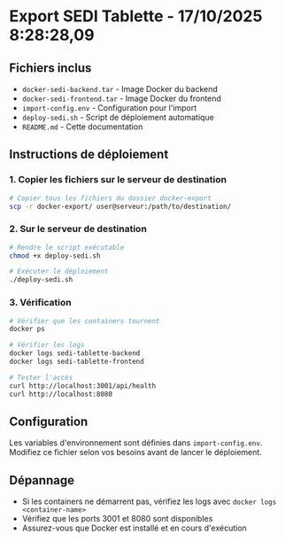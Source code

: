 # Export SEDI Tablette - 17/10/2025  8:28:28,09

## Fichiers inclus

- `docker-sedi-backend.tar` - Image Docker du backend
- `docker-sedi-frontend.tar` - Image Docker du frontend
- `import-config.env` - Configuration pour l'import
- `deploy-sedi.sh` - Script de déploiement automatique
- `README.md` - Cette documentation

## Instructions de déploiement

### 1. Copier les fichiers sur le serveur de destination

```bash
# Copier tous les fichiers du dossier docker-export
scp -r docker-export/ user@serveur:/path/to/destination/
```

### 2. Sur le serveur de destination

```bash
# Rendre le script exécutable
chmod +x deploy-sedi.sh

# Exécuter le déploiement
./deploy-sedi.sh
```

### 3. Vérification

```bash
# Vérifier que les containers tournent
docker ps

# Vérifier les logs
docker logs sedi-tablette-backend
docker logs sedi-tablette-frontend

# Tester l'accès
curl http://localhost:3001/api/health
curl http://localhost:8080
```

## Configuration

Les variables d'environnement sont définies dans `import-config.env`.
Modifiez ce fichier selon vos besoins avant de lancer le déploiement.

## Dépannage

- Si les containers ne démarrent pas, vérifiez les logs avec `docker logs <container-name>`
- Vérifiez que les ports 3001 et 8080 sont disponibles
- Assurez-vous que Docker est installé et en cours d'exécution
